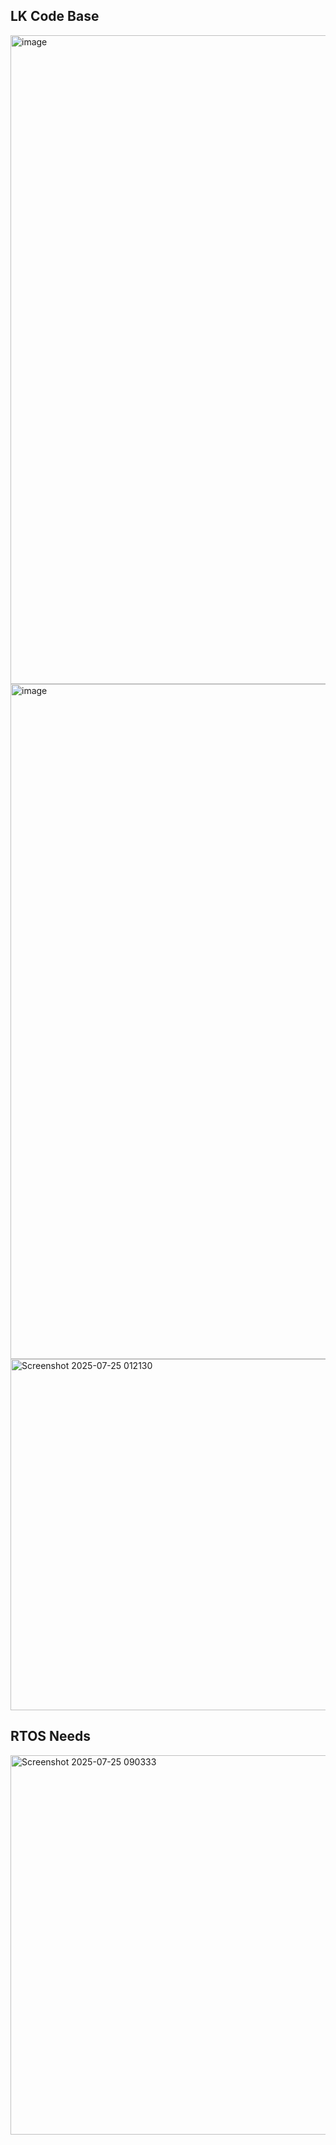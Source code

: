 ## LK Code Base


<img width="1920" height="1038" alt="image" src="https://github.com/user-attachments/assets/240769e9-0519-45a4-9324-617afcfc5626" />

<img width="1920" height="1080" alt="image" src="https://github.com/user-attachments/assets/c8a464a8-581b-4d23-a347-ad06f9051d03" />
<img width="1497" height="562" alt="Screenshot 2025-07-25 012130" src="https://github.com/user-attachments/assets/6a705231-00ce-4b46-9d38-21f915d6a836" />


## RTOS Needs
<img width="1415" height="607" alt="Screenshot 2025-07-25 090333" src="https://github.com/user-attachments/assets/c0999d7e-8b79-4c63-a162-6e18919ca5ee" />
